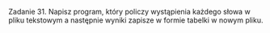 Zadanie 31.
Napisz program, który policzy wystąpienia każdego słowa w pliku tekstowym a następnie wyniki zapisze w
formie tabelki w nowym pliku.